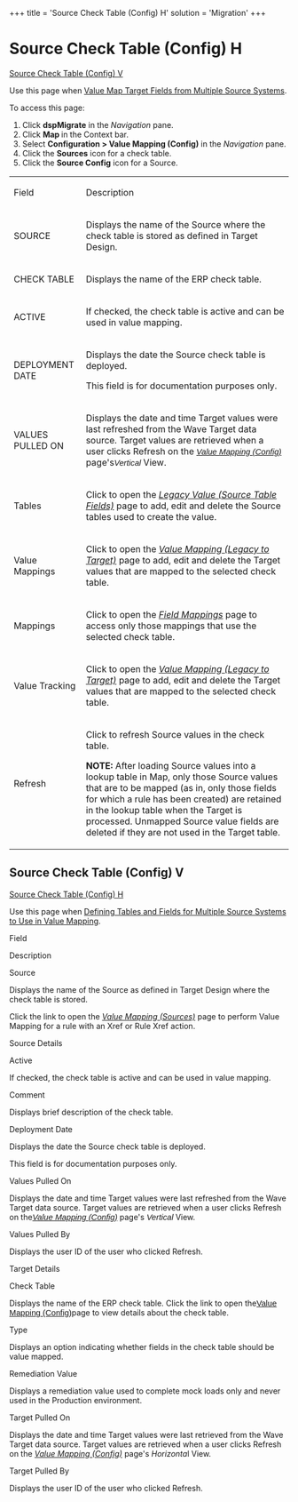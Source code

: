 +++
title = 'Source Check Table (Config) H'
solution = 'Migration'
+++

# Source Check Table (Config) H

[Source Check Table (Config) V](#Source)

<div class="use">

Use this page when [Value Map Target Fields from Multiple Source
Systems](../Use_Cases/Value_Map_Target_Fields_from_Mulitple_Source_Systems).

</div>

To access this page:

1.  Click <span style="font-weight: bold;">dspMigrate</span> in the
    <span style="font-style: italic;">Navigation</span> pane.
2.  Click <span style="font-weight: bold;">Map </span> in the Context
    bar.
3.  Select <span style="font-weight: bold;">Configuration \> Value
    Mapping (Config)</span> in the
    <span style="font-style: italic;">Navigation</span> pane.
4.  Click the <span style="font-weight: bold;">Sources</span> icon for a
    check table.
5.  Click the <span style="font-weight: bold;">Source Config</span> icon
    for a Source.

<table>
<tbody>
<tr class="odd">
<td><p>Field</p></td>
<td><p>Description</p></td>
</tr>
<tr class="even">
<td><p>SOURCE</p></td>
<td><p>Displays the name of the Source where the check table is stored as defined in Target Design.</p></td>
</tr>
<tr class="odd">
<td><p>CHECK TABLE</p></td>
<td><p>Displays the name of the ERP check table.</p></td>
</tr>
<tr class="even">
<td><p>ACTIVE</p></td>
<td><p>If checked, the check table is active and can be used in value mapping.</p></td>
</tr>
<tr class="odd">
<td><p>DEPLOYMENT DATE</p></td>
<td><p>Displays the date the Source check table is deployed.</p>
<p>This field is for documentation purposes only.</p></td>
</tr>
<tr class="even">
<td><p>VALUES PULLED ON</p></td>
<td><p>Displays the date and time Target values were last refreshed from the Wave Target data source. Target values are retrieved when a user clicks Refresh on the <span style="font-size: 11.0pt;font-family: Arial, sans-serif;font-style: italic;"><a href="Value_Mapping_Config_H">Value Mapping (Config)</a></span> page's<span style="font-size: 11.0pt;font-family: Arial, sans-serif;font-style: italic;">Vertical</span> View.</p></td>
</tr>
<tr class="odd">
<td><p>Tables</p></td>
<td><p>Click to open the <em><a href="Legacy_Value_Source_Table_Fields_H">Legacy Value (Source Table Fields)</a></em> page to add, edit and delete the Source tables used to create the value.</p></td>
</tr>
<tr class="even">
<td><p>Value Mappings</p></td>
<td><p>Click to open the <em><a href="Value_Mapping_Legacy_to_Target_H">Value Mapping (Legacy to Target)</a></em> page to add, edit and delete the Target values that are mapped to the selected check table.</p></td>
</tr>
<tr class="odd">
<td><p>Mappings</p></td>
<td><p>Click to open the <em><a href="Field_Mappings_H">Field Mappings</a></em> page to access only those mappings that use the selected check table.</p></td>
</tr>
<tr class="even">
<td><p>Value Tracking</p></td>
<td><p>Click to open the <em><a href="Value_Mapping_Legacy_to_Target_H">Value Mapping (Legacy to Target)</a></em> page to add, edit and delete the Target values that are mapped to the selected check table.</p></td>
</tr>
<tr class="odd">
<td><p>Refresh</p></td>
<td><p>Click to refresh Source values in the check table.</p>
<p><strong>NOTE:</strong> After loading Source values into a lookup table in Map, only those Source values that are to be mapped (as in, only those fields for which a rule has been created) are retained in the lookup table when the Target is processed. Unmapped Source value fields are deleted if they are not used in the Target table.</p></td>
</tr>
</tbody>
</table>

## <span id="Source"></span>Source Check Table (Config) V

[Source Check Table (Config) H](#)

<div class="use">

Use this page when [Defining Tables and Fields for Multiple Source
Systems to Use in Value
Mapping](../Use_Cases/Value_Map_Target_Fields_from_Mulitple_Source_Systems).

</div>

Field

Description

Source

Displays the name of the Source as defined in Target Design where the
check table is stored.

Click the link to open the *[Value Mapping
(Sources)](Value_Mapping_Sources_H)* page to perform Value Mapping
for a rule with an Xref or Rule Xref action.

Source Details

Active

If checked, the check table is active and can be used in value mapping.

Comment

Displays brief description of the check table.

Deployment Date

Displays the date the Source check table is deployed.

This field is for documentation purposes only.

Values Pulled On

Displays the date and time Target values were last refreshed from the
Wave Target data source. Target values are retrieved when a user clicks
Refresh on
the<span style="font-size: 11.0pt;font-family: Arial, sans-serif;font-style: italic;">[Value
Mapping (Config)](Value_Mapping_Config_H)</span>
page's <span style="font-size: 11.0pt;font-family: Arial, sans-serif;font-style: italic;">Vertical</span>
View.

Values Pulled By

Displays the user ID of the user who clicked Refresh.

Target Details

Check Table

Displays the name of the ERP check table. Click the link to open
the<span style="font-size: 11.0pt;font-family: Arial, sans-serif;">[Value
Mapping (Config)](Value_Mapping_Config_H)</span>page to view details
about the check table.

<span id="Lookup Table Type" class="popUpLink">Type</span>

Displays an option indicating whether fields in the check table should
be value mapped.

Remediation Value

Displays a remediation value used to complete mock loads only and never
used in the Production environment.

Target Pulled On

Displays the date and time Target values were last retrieved from the
Wave Target data source. Target values are retrieved when a user clicks
Refresh on the *[Value Mapping (Config)](Value_Mapping_Config_H)*
page's *Horizonta*l View.

Target Pulled By

Displays the user ID of the user who clicked Refresh.
